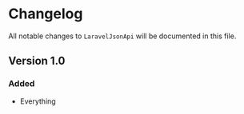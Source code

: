 # Changelog

All notable changes to `LaravelJsonApi` will be documented in this file.

## Version 1.0

### Added
- Everything
